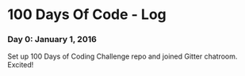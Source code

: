 # 100 Days Of Code - Log

### Day 0: January 1, 2016
Set up 100 Days of Coding Challenge repo and joined Gitter chatroom.  Excited!